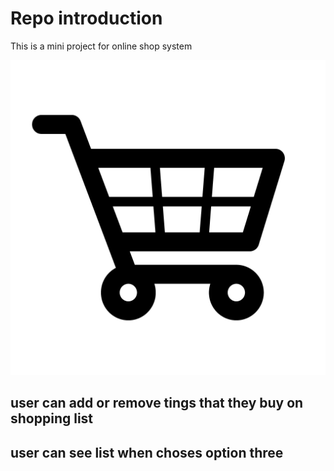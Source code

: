# Repo introduction
 This is a mini project for online shop system

 ![png](picture.png)

## user can add or remove tings that they buy on shopping list 
## user can see list when choses option three